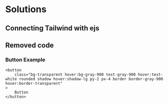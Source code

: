 # Solutions

## Connecting Tailwind with ejs


## Removed code

### Button Example

```
<button
	class="bg-transparent hover:bg-gray-900 text-gray-900 hover:text-white rounded shadow hover:shadow-lg py-2 px-4 border border-gray-900 hover:border-transparent"
>
	Button
</button>
```
